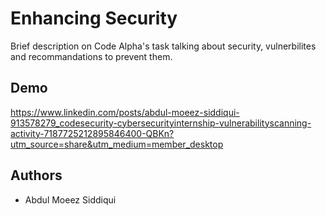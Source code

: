 
# Enhancing Security

Brief description on Code Alpha's task talking about security, vulnerbilites and recommandations to prevent them.




## Demo

https://www.linkedin.com/posts/abdul-moeez-siddiqui-913578279_codesecurity-cybersecurityinternship-vulnerabilityscanning-activity-7187725212895846400-QBKn?utm_source=share&utm_medium=member_desktop



## Authors

- Abdul Moeez Siddiqui

